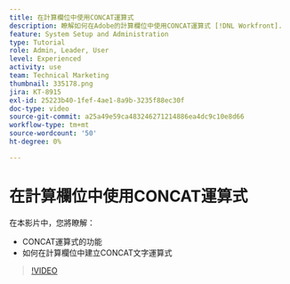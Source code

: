 ```yaml
---
title: 在計算欄位中使用CONCAT運算式
description: 瞭解如何在Adobe的計算欄位中使用CONCAT運算式 [!DNL Workfront].
feature: System Setup and Administration
type: Tutorial
role: Admin, Leader, User
level: Experienced
activity: use
team: Technical Marketing
thumbnail: 335178.png
jira: KT-8915
exl-id: 25223b40-1fef-4ae1-8a9b-3235f88ec30f
doc-type: video
source-git-commit: a25a49e59ca483246271214886ea4dc9c10e8d66
workflow-type: tm+mt
source-wordcount: '50'
ht-degree: 0%

---
```


# 在計算欄位中使用CONCAT運算式

在本影片中，您將瞭解：

* CONCAT運算式的功能
* 如何在計算欄位中建立CONCAT文字運算式

>[!VIDEO](https://video.tv.adobe.com/v/335178/?quality=12&learn=on)
